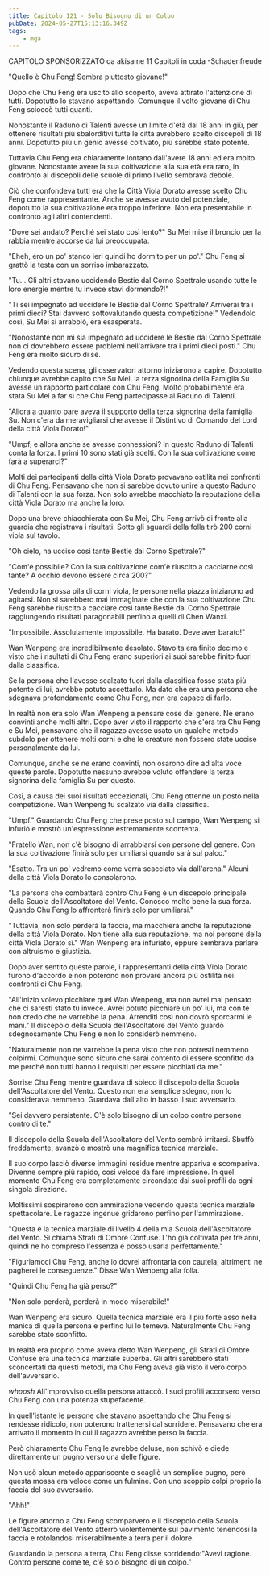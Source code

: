 ```yaml
---
title: Capitolo 121 - Solo Bisogno di un Colpo
pubDate: 2024-05-27T15:13:16.349Z
tags:
    - mga
---
```



CAPITOLO SPONSORIZZATO da akisame
11 Capitoli in coda
-Schadenfreude


"Quello è Chu Feng! Sembra piuttosto giovane!"


Dopo che Chu Feng era uscito allo scoperto, aveva attirato l'attenzione di tutti. Dopotutto lo stavano aspettando. Comunque il volto giovane di Chu Feng scioccò tutti quanti.


Nonostante il Raduno di Talenti avesse un limite d'età dai 18 anni in giù, per ottenere risultati più sbalorditivi tutte le città avrebbero scelto discepoli di 18 anni.
Dopotutto più un genio avesse coltivato, più sarebbe stato potente.


Tuttavia Chu Feng era chiaramente lontano dall'avere 18 anni ed era molto giovane.
Nonostante avere la sua coltivazione alla sua età era raro, in confronto ai discepoli delle scuole di primo livello sembrava debole.


Ciò che confondeva tutti era che la Città Viola Dorato avesse scelto Chu Feng come rappresentante. Anche se avesse avuto del potenziale, dopotutto la sua coltivazione era troppo inferiore. Non era presentabile in confronto agli altri contendenti.


"Dove sei andato? Perché sei stato così lento?" Su Mei mise il broncio per la rabbia mentre accorse da lui preoccupata.


"Eheh, ero un po' stanco ieri quindi ho dormito per un po'." Chu Feng si grattò la testa con un sorriso imbarazzato.


"Tu... Gli altri stavano uccidendo Bestie dal Corno Spettrale usando tutte le loro energie mentre tu invece stavi dormendo?!"


"Ti sei impegnato ad uccidere le Bestie dal Corno Spettrale? Arriverai tra i primi dieci? Stai davvero sottovalutando questa competizione!" Vedendolo così, Su Mei si arrabbiò, era esasperata.


"Nonostante non mi sia impegnato ad uccidere le Bestie dal Corno Spettrale non ci dovrebbero essere problemi nell'arrivare tra i primi dieci posti." Chu Feng era molto sicuro di sé.


Vedendo questa scena, gli osservatori attorno iniziarono a capire. Dopotutto chiunque avrebbe capito che Su Mei, la terza signorina della Famiglia Su avesse un rapporto particolare con Chu Feng. Molto probabilmente era stata Su Mei a far sì che Chu Feng partecipasse al Raduno di Talenti.


"Allora a quanto pare aveva il supporto della terza signorina della famiglia Su.
Non c'era da meravigliarsi che avesse il Distintivo di Comando del Lord della città Viola Dorato!"


"Umpf, e allora anche se avesse connessioni? In questo Raduno di Talenti conta la forza. I primi 10 sono stati già scelti. Con la sua coltivazione come farà a superarci?"


Molti dei partecipanti della città Viola Dorato provavano ostilità nei confronti di Chu Feng. Pensavano che non si sarebbe dovuto unire a questo Raduno di Talenti con la sua forza. Non solo avrebbe macchiato la reputazione della città Viola Dorato ma anche la loro.


Dopo una breve chiacchierata con Su Mei, Chu Feng arrivò di fronte alla guardia che registrava i risultati. Sotto gli sguardi della folla tirò 200 corni viola sul tavolo.


"Oh cielo, ha ucciso così tante Bestie dal Corno Spettrale?"


"Com'è possibile? Con la sua coltivazione com'è riuscito a cacciarne così tante? A occhio devono essere circa 200?"


Vedendo la grossa pila di corni viola, le persone nella piazza iniziarono ad agitarsi. Non si sarebbero mai immaginate che con la sua coltivazione Chu Feng sarebbe riuscito a cacciare così tante Bestie dal Corno Spettrale raggiungendo risultati paragonabili perfino a quelli di Chen Wanxi.


"Impossibile. Assolutamente impossibile. Ha barato. Deve aver barato!"


Wan Wenpeng era incredibilmente desolato. Stavolta era finito decimo e visto che i risultati di Chu Feng erano superiori ai suoi sarebbe finito fuori dalla classifica.


Se la persona che l'avesse scalzato fuori dalla classifica fosse stata più potente di lui, avrebbe potuto accettarlo. Ma dato che era una persona che sdegnava profondamente come Chu Feng, non era capace di farlo.


In realtà non era solo Wan Wenpeng a pensare cose del genere. Ne erano convinti anche molti altri. Dopo aver visto il rapporto che c'era tra Chu Feng e Su Mei, pensavano che il ragazzo avesse usato un qualche metodo subdolo per ottenere molti corni e che le creature non fossero state uccise personalmente da lui.


Comunque, anche se ne erano convinti, non osarono dire ad alta voce queste parole. Dopotutto nessuno avrebbe voluto offendere la terza signorina della famiglia Su per questo.


Così, a causa dei suoi risultati eccezionali, Chu Feng ottenne un posto nella competizione. Wan Wenpeng fu scalzato via dalla classifica.


"Umpf." Guardando Chu Feng che prese posto sul campo, Wan Wenpeng si infuriò e mostrò un'espressione estremamente scontenta.


"Fratello Wan, non c'è bisogno di arrabbiarsi con persone del genere. Con la sua coltivazione finirà solo per umiliarsi quando sarà sul palco."


"Esatto. Tra un po' vedremo come verrà scacciato via dall'arena." Alcuni della città Viola Dorato lo consolarono.


"La persona che combatterà contro Chu Feng è un discepolo principale della Scuola dell'Ascoltatore del Vento. Conosco molto bene la sua forza. Quando Chu Feng lo affronterà finirà solo per umiliarsi."


"Tuttavia, non solo perderà la faccia, ma macchierà anche la reputazione della città Viola Dorato. Non tiene alla sua reputazione, ma noi persone della città Viola Dorato sì."
Wan Wenpeng era infuriato, eppure sembrava parlare con altruismo e giustizia.


Dopo aver sentito queste parole, i rappresentanti della città Viola Dorato furono d'accordo e non poterono non provare ancora più ostilità nei confronti di Chu Feng.


"All'inizio volevo picchiare quel Wan Wenpeng, ma non avrei mai pensato che ci saresti stato tu invece. Avrei potuto picchiare un po' lui, ma con te non credo che ne varrebbe la pena. Arrenditi così non dovrò sporcarmi le mani." Il discepolo della Scuola dell'Ascoltatore del Vento guardò sdegnosamente Chu Feng e non lo considerò nemmeno.


"Naturalmente non ne varrebbe la pena visto che non potresti nemmeno colpirmi. Comunque sono sicuro che sarai contento di essere sconfitto da me perché non tutti hanno i requisiti per essere picchiati da me."


Sorrise Chu Feng mentre guardava di sbieco il discepolo della Scuola dell'Ascoltatore del Vento. Questo non era semplice sdegno, non lo considerava nemmeno. Guardava dall'alto in basso il suo avversario.


"Sei davvero persistente. C'è solo bisogno di un colpo contro persone contro di te."


Il discepolo della Scuola dell'Ascoltatore del Vento sembrò irritarsi. Sbuffò freddamente, avanzò e mostrò una magnifica tecnica marziale.


Il suo corpo lasciò diverse immagini residue mentre appariva e scompariva. Divenne sempre più rapido, così veloce da fare impressione. In quel momento Chu Feng era completamente circondato dai suoi profili da ogni singola direzione.


Moltissimi sospirarono con ammirazione vedendo questa tecnica marziale spettacolare. Le ragazze ingenue gridarono perfino per l'ammirazione.


"Questa è la tecnica marziale di livello 4 della mia Scuola dell'Ascoltatore del Vento. Si chiama Strati di Ombre Confuse. L'ho già coltivata per tre anni, quindi ne ho compreso l'essenza e posso usarla perfettamente."


"Figuriamoci Chu Feng, anche io dovrei affrontarla con cautela, altrimenti ne pagherei le conseguenze." Disse Wan Wenpeng alla folla.


"Quindi Chu Feng ha già perso?"


"Non solo perderà, perderà in modo miserabile!"


Wan Wenpeng era sicuro. Quella tecnica marziale era il più forte asso nella manica di quella persona e perfino lui lo temeva. Naturalmente Chu Feng sarebbe stato sconfitto.


In realtà era proprio come aveva detto Wan Wenpeng, gli Strati di Ombre Confuse era una tecnica marziale superba. Gli altri sarebbero stati sconcertati da questi metodi, ma Chu Feng aveva già visto il vero corpo dell'avversario.


*whoosh* All'improvviso quella persona attaccò. I suoi profili accorsero verso Chu Feng con una potenza stupefacente.


In quell'istante le persone che stavano aspettando che Chu Feng si rendesse ridicolo, non poterono trattenersi dal sorridere. Pensavano che era arrivato il momento in cui il ragazzo avrebbe perso la faccia.


Però chiaramente Chu Feng le avrebbe deluse, non schivò e diede direttamente un pugno verso una delle figure.


Non usò alcun metodo appariscente e scagliò un semplice pugno, però questa mossa era veloce come un fulmine. Con uno scoppio colpì proprio la faccia del suo avversario.


"Ahh!"


Le figure attorno a Chu Feng scomparvero e il discepolo della Scuola dell'Ascoltatore del Vento atterrò violentemente sul pavimento tenendosi la faccia e rotolandosi miserabilmente a terra per il dolore.


Guardando la persona a terra, Chu Feng disse sorridendo:"Avevi ragione. Contro persone come te, c'è solo bisogno di un colpo."





